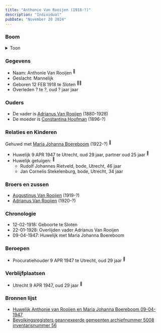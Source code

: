 ```yaml
---
title: "Anthonie Van Rooijen (1918-?)"
description: "Individual"
pubDate: "November 20 2024"
---
```


### Boom
<details><summary>Toon</summary>

![test](https://www.plantuml.com/plantuml/svg/dPDHJzim4CVV_IbEyB0df2HbNLfLXQPAj26nLS2OzbGvoT5uSNoLxO0grE--AyqQ7X1Ka_nWt_dEF___zgNpqlgsqSBLogobbGtaigXNbbfJpacJ1M-bSPn2uqMbIeH2sKBZVexDsc-WmIP7w_OXvz4Y-SqQnQkkXPREmRC0W8HiYVQkKaLjqBd9f97AJASm45iXFi7YvIWdzXKdiz8gQLe7zzB03P7wW-O4f8DlGH140S1fEiW-PmdtVdvGgCijJCQvp3VBdBpNE9v2D8JhsMy8upY0UsLgV4GqmEENV4IxMxmgTNMhzLAQSbbOSYudPjprYE1gzXt2KHJ3Js-ng3pZTenpCYoaySf8-4hqqCWUCGmPCKlIGJfu1_4SViplc734g2shU0JH1Lpq19Fn4vQbCYjEX17SfWj63OSl51bJ136SQhMg_0QrfYScsOfEmBEpReVeSFj0Lya1JeLnA0wc65-HKVYMARmF3fv-R0xJPccoeutXLfC__kh_OAubln2ueaeQrZyXVduvKTFpHCSumCv61sV_N_mHp1OttEpyoq7xOVYczZkTEgc7eUX0-u2uH5Fop_mB)
</details>

### Gegevens
- Naam: Anthonie Van Rooijen <sup><a href="../s00302/" style="text-decoration:none" title="Huwelijk Anthonie van Rooijen en Maria Johanna Boereboom 09-04-1947 ">:link:</a></sup>
- Geslacht: Mannelijk
- Geboren 12 FEB 1918 te Sloten <sup><a href="../s00302/" style="text-decoration:none" title="Huwelijk Anthonie van Rooijen en Maria Johanna Boereboom 09-04-1947 ">:link:</a><a href="../s00304/" style="text-decoration:none" title="Bevolkingsregisters geannexeerde gemeenten archiefnummer 5008 inventarisnummer 56">:link:</a></sup>
- Overleden ? te ?, oud ? jaar jaar 

### Ouders
- De vader is [Adrianus Van Rooijen](../i00020/) (1880-1928)
- De moeder is [Constantina Hoofman](../i00011/) (1896-?)

### Relaties en Kinderen

Gehuwd met [Maria Johanna Boereboom](../i00182/) (1922-?) <sup><a href="../s00302/" style="text-decoration:none" title="Huwelijk Anthonie van Rooijen en Maria Johanna Boereboom 09-04-1947 ">:link:</a></sup>
- Huwelijk 9 APR 1947 te Utrecht, oud 29 jaar, partner oud 25 jaar <sup><a href="../s00302/" style="text-decoration:none" title="Huwelijk Anthonie van Rooijen en Maria Johanna Boereboom 09-04-1947 ">:link:</a></sup>
- Huwelijk getuigen:  <sup><a href="../s00302/" style="text-decoration:none" title="Huwelijk Anthonie van Rooijen en Maria Johanna Boereboom 09-04-1947 ">:link:</a></sup>
  - Rudolf Johannes Rietveld, bode, Utrecht, 46 jaar
  - Jan Cornelis Stekelenburg, bode, Utrecht, 34 jaar

### Broers en zussen
- [Augustinus Van Rooijen](../i00185/) (1919-?)
- [Adrianus Van Rooijen](../i00179/) (1920-?)

### Chronologie
- 12-02-1918: Geboorte te Sloten
- 22-01-1928: Overlijden vader Adrianus Van Rooijen
- 09-04-1947: Huwelijk met Maria Johanna Boereboom

### Beroepen
- Procuratiehouder 9 APR 1947 te Utrecht, oud 29 jaar <sup><a href="../s00302/" style="text-decoration:none" title="Huwelijk Anthonie van Rooijen en Maria Johanna Boereboom 09-04-1947 ">:link:</a></sup>

### Verblijfplaatsen
- Utrecht  9 APR 1947, oud 29 jaar  <sup><a href="../s00302/" style="text-decoration:none" title="Huwelijk Anthonie van Rooijen en Maria Johanna Boereboom 09-04-1947 ">:link:</a></sup>

### Bronnen lijst
- [Huwelijk Anthonie van Rooijen en Maria Johanna Boereboom 09-04-1947 ](../s00302/)
- [Bevolkingsregisters geannexeerde gemeenten archiefnummer 5008 inventarisnummer 56](../s00304/)
